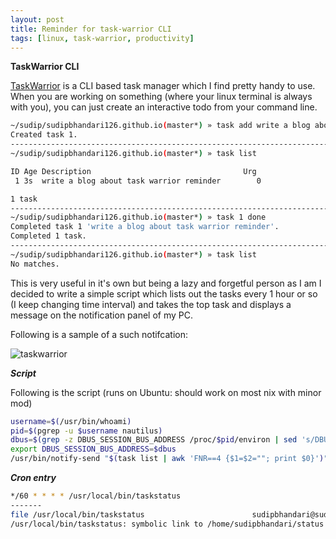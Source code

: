 ```yaml
---
layout: post
title: Reminder for task-warrior CLI
tags: [linux, task-warrior, productivity]
---
```


**TaskWarrior CLI**

[TaskWarrior](https://taskwarrior.org/) is a CLI based task manager which I find pretty handy to use. When you are working on something (where your linux terminal is always with you), you can just create an interactive todo from your command line. 

```bash
~/sudip/sudipbhandari126.github.io(master*) » task add write a blog about task warrior reminder     sudipbhandari@sudipbhandari-Latitude-5480
Created task 1.
----------------------------------------------------------------------------------------------------------------------------------------------
~/sudip/sudipbhandari126.github.io(master*) » task list                                             sudipbhandari@sudipbhandari-Latitude-5480

ID Age Description                                  Urg 
 1 3s  write a blog about task warrior reminder        0

1 task
----------------------------------------------------------------------------------------------------------------------------------------------
~/sudip/sudipbhandari126.github.io(master*) » task 1 done                                           sudipbhandari@sudipbhandari-Latitude-5480
Completed task 1 'write a blog about task warrior reminder'.
Completed 1 task.
----------------------------------------------------------------------------------------------------------------------------------------------
~/sudip/sudipbhandari126.github.io(master*) » task list                                             sudipbhandari@sudipbhandari-Latitude-5480
No matches.
```

This is very useful in it's own but being a lazy and forgetful person as I am I decided to write a simple script which lists out the tasks every 1 hour or so (I keep changing time interval) and takes the top task and displays a message on the notification panel of my PC.

Following is a sample of a such notifcation:

![taskwarrior](https://sudipbhandari126.github.io/resources/task-warrior.png "taskwarrior")


***Script***

Following is the script (runs on Ubuntu: should work on most nix with minor mod)

```bash
username=$(/usr/bin/whoami)
pid=$(pgrep -u $username nautilus)
dbus=$(grep -z DBUS_SESSION_BUS_ADDRESS /proc/$pid/environ | sed 's/DBUS_SESSION_BUS_ADDRESS=//' )
export DBUS_SESSION_BUS_ADDRESS=$dbus
/usr/bin/notify-send "$(task list | awk 'FNR==4 {$1=$2=""; print $0}')"
```

***Cron entry***

```bash
*/60 * * * * /usr/local/bin/taskstatus
-------
file /usr/local/bin/taskstatus                        sudipbhandari@sudipbhandari-Latitude-5480
/usr/local/bin/taskstatus: symbolic link to /home/sudipbhandari/status.sh
```


